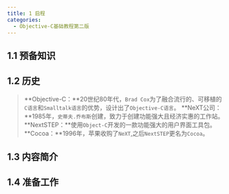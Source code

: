 ```yaml
---
title: 1 启程
categories:
  - Objective-C基础教程第二版
---
```


## 1.1 预备知识

## 1.2 历史

> **Objective-C：**20世纪80年代，`Brad Cox`为了融合流行的、可移植的`C语言`和`Smalltalk语言`的优势，设计出了`Objective-C语言`。 **NeXT公司：**1985年，`史蒂夫.乔布斯`创建，致力于创建功能强大且经济实惠的工作站。
> **NextSTEP：**使用`Object-C`开发的一款功能强大的用户界面工具包。 **Cocoa：**1996年，苹果收购了`NeXT`,之后`NextSTEP`更名为`Cocoa`。

## 1.3 内容简介

## 1.4 准备工作
